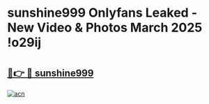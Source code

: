 # sunshine999 Onlyfans Leaked - New Video & Photos March 2025 !o29ij

# <h2><a href="https://ntobvw.iuczelnia.edu.pl?title=sunshine999&ref=o29ij">🔗👉 🔴 sunshine999</a></h2>

[![acn](https://github.com/user-attachments/assets/0f9c940e-d8b0-45ae-aac7-cd30a18b3e1c)](https://ntobvw.iuczelnia.edu.pl?title=sunshine999&ref=o29ij)

